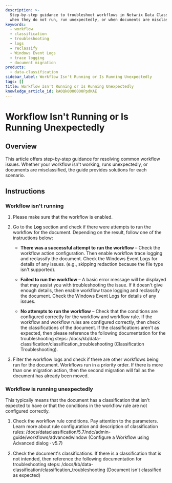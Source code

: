 ```yaml
---
description: >-
  Step-by-step guidance to troubleshoot workflows in Netwrix Data Classification
  when they do not run, run unexpectedly, or when documents are misclassified.
keywords:
  - workflow
  - classification
  - troubleshooting
  - logs
  - reclassify
  - Windows Event Logs
  - trace logging
  - document migration
products:
  - data-classification
sidebar_label: Workflow Isn't Running or Is Running Unexpectedly
tags: []
title: Workflow Isn't Running or Is Running Unexpectedly
knowledge_article_id: kA0Qk0000000PpdKAE
---
```


# Workflow Isn't Running or Is Running Unexpectedly

## Overview

This article offers step-by-step guidance for resolving common workflow issues. Whether your workflow isn't working, runs unexpectedly, or documents are misclassified, the guide provides solutions for each scenario.

## Instructions

### Workflow isn't running

1. Please make sure that the workflow is enabled.
2. Go to the **Log** section and check if there were attempts to run the workflow for the document. Depending on the result, follow one of the instructions below:

   - **There was a successful attempt to run the workflow** – Check the workflow action configuration. Then enable workflow trace logging and reclassify the document. Check the Windows Event Logs for details of any issues. (e.g., skipping redaction because the file type isn't supported).

   - **Failed to run the workflow** – A basic error message will be displayed that may assist you with troubleshooting the issue. If it doesn't give enough details, then enable workflow trace logging and reclassify the document. Check the Windows Event Logs for details of any issues.

   - **No attempts to run the workflow** – Check that the conditions are configured correctly for the workflow and workflow rule. If the workflow and workflow rules are configured correctly, then check the classifications of the document. If the classifications aren't as expected, then please reference the following documentation for the troubleshooting steps: /docs/kb/data-classification/classification_troubleshooting (Classification Troubleshooting).

3. Filter the workflow logs and check if there are other workflows being run for the document. Workflows run in a priority order. If there is more than one migration action, then the second migration will fail as the document has already been moved.

### Workflow is running unexpectedly

This typically means that the document has a classification that isn't expected to have or that the conditions in the workflow rule are not configured correctly.

1. Check the workflow rule conditions. Pay attention to the parameters. Learn more about rule configuration and description of classification rules: /docs/dataclassification/5.7/ndc/admin-guide/workflows/advancedwindow (Configure a Workflow using Advanced dialog ⸱ v5.7)

2. Check the document's classifications. If there is a classification that is not intended, then reference the following documentation for troubleshooting steps: /docs/kb/data-classification/classification_troubleshooting (Document isn't classified as expected)
